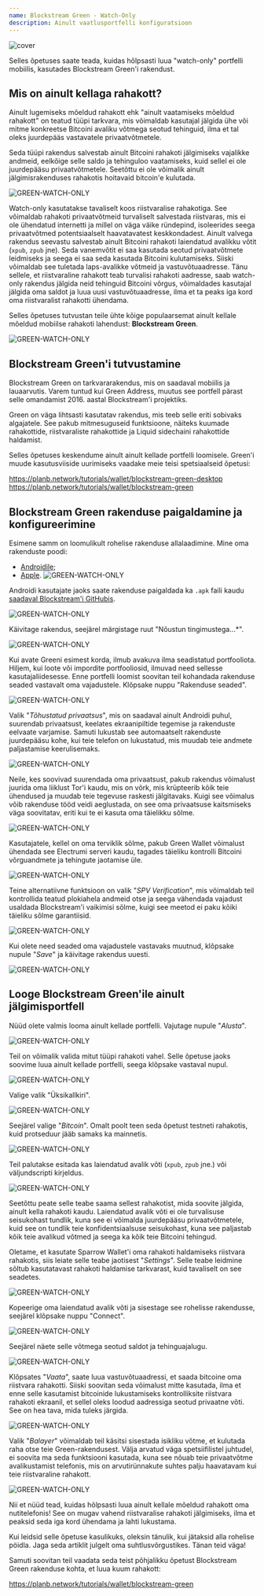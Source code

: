 ```yaml
---
name: Blockstream Green - Watch-Only
description: Ainult vaatlusportfelli konfiguratsioon
---
```

![cover](assets/cover.webp)

Selles õpetuses saate teada, kuidas hõlpsasti luua "watch-only" portfelli mobiilis, kasutades Blockstream Green'i rakendust.

## Mis on ainult kellaga rahakott?

Ainult lugemiseks mõeldud rahakott ehk "ainult vaatamiseks mõeldud rahakott" on teatud tüüpi tarkvara, mis võimaldab kasutajal jälgida ühe või mitme konkreetse Bitcoini avaliku võtmega seotud tehinguid, ilma et tal oleks juurdepääs vastavatele privaatvõtmetele.

Seda tüüpi rakendus salvestab ainult Bitcoini rahakoti jälgimiseks vajalikke andmeid, eelkõige selle saldo ja tehinguloo vaatamiseks, kuid sellel ei ole juurdepääsu privaatvõtmetele. Seetõttu ei ole võimalik ainult jälgimisrakenduses rahakotis hoitavaid bitcoin'e kulutada.

![GREEN-WATCH-ONLY](assets/fr/01.webp)

Watch-only kasutatakse tavaliselt koos riistvaralise rahakotiga. See võimaldab rahakoti privaatvõtmeid turvaliselt salvestada riistvaras, mis ei ole ühendatud internetti ja millel on väga väike ründepind, isoleerides seega privaatvõtmed potentsiaalselt haavatavatest keskkondadest. Ainult valvega rakendus seevastu salvestab ainult Bitcoini rahakoti laiendatud avalikku võtit (`xpub`, `zpub` jne). Seda vanemvõtit ei saa kasutada seotud privaatvõtmete leidmiseks ja seega ei saa seda kasutada Bitcoini kulutamiseks. Siiski võimaldab see tuletada laps-avalikke võtmeid ja vastuvõtuaadresse. Tänu sellele, et riistvaraline rahakott teab turvalisi rahakoti aadresse, saab watch-only rakendus jälgida neid tehinguid Bitcoini võrgus, võimaldades kasutajal jälgida oma saldot ja luua uusi vastuvõtuaadresse, ilma et ta peaks iga kord oma riistvaralist rahakotti ühendama.

Selles õpetuses tutvustan teile ühte kõige populaarsemat ainult kellale mõeldud mobiilse rahakoti lahendust: **Blockstream Green**.

![GREEN-WATCH-ONLY](assets/fr/02.webp)

## Blockstream Green'i tutvustamine

Blockstream Green on tarkvararakendus, mis on saadaval mobiilis ja lauaarvutis. Varem tuntud kui Green Address, muutus see portfell pärast selle omandamist 2016. aastal Blockstream'i projektiks.

Green on väga lihtsasti kasutatav rakendus, mis teeb selle eriti sobivaks algajatele. See pakub mitmesuguseid funktsioone, näiteks kuumade rahakottide, riistvaraliste rahakottide ja Liquid sidechaini rahakottide haldamist.

Selles õpetuses keskendume ainult ainult kellade portfelli loomisele. Green'i muude kasutusviiside uurimiseks vaadake meie teisi spetsiaalseid õpetusi:

https://planb.network/tutorials/wallet/blockstream-green-desktop
https://planb.network/tutorials/wallet/blockstream-green
## Blockstream Green rakenduse paigaldamine ja konfigureerimine

Esimene samm on loomulikult rohelise rakenduse allalaadimine. Mine oma rakenduste poodi:

- [Androidile](https://play.google.com/store/apps/details?id=com.greenaddress.greenbits_android_wallet);
- [Apple](https://apps.apple.com/us/app/green-bitcoin-wallet/id1402243590).
![GREEN-WATCH-ONLY](assets/fr/03.webp)

Androidi kasutajate jaoks saate rakenduse paigaldada ka `.apk` faili kaudu [saadaval Blockstream'i GitHubis](https://github.com/Blockstream/green_android/releases).

![GREEN-WATCH-ONLY](assets/fr/04.webp)

Käivitage rakendus, seejärel märgistage ruut "Nõustun tingimustega...*".

![GREEN-WATCH-ONLY](assets/fr/05.webp)

Kui avate Greeni esimest korda, ilmub avakuva ilma seadistatud portfooliota. Hiljem, kui loote või impordite portfooliosid, ilmuvad need sellesse kasutajaliidesesse. Enne portfelli loomist soovitan teil kohandada rakenduse seaded vastavalt oma vajadustele. Klõpsake nuppu "Rakenduse seaded".

![GREEN-WATCH-ONLY](assets/fr/06.webp)

Valik "*Tõhustatud privaatsus*", mis on saadaval ainult Androidi puhul, suurendab privaatsust, keelates ekraanipiltide tegemise ja rakenduste eelvaate varjamise. Samuti lukustab see automaatselt rakenduste juurdepääsu kohe, kui teie telefon on lukustatud, mis muudab teie andmete paljastamise keerulisemaks.

![GREEN-WATCH-ONLY](assets/fr/07.webp)

Neile, kes soovivad suurendada oma privaatsust, pakub rakendus võimalust juurida oma liiklust Tor'i kaudu, mis on võrk, mis krüpteerib kõik teie ühendused ja muudab teie tegevuse raskesti jälgitavaks. Kuigi see võimalus võib rakenduse tööd veidi aeglustada, on see oma privaatsuse kaitsmiseks väga soovitatav, eriti kui te ei kasuta oma täielikku sõlme.

![GREEN-WATCH-ONLY](assets/fr/08.webp)

Kasutajatele, kellel on oma terviklik sõlme, pakub Green Wallet võimalust ühendada see Electrumi serveri kaudu, tagades täieliku kontrolli Bitcoini võrguandmete ja tehingute jaotamise üle.

![GREEN-WATCH-ONLY](assets/fr/09.webp)

Teine alternatiivne funktsioon on valik "*SPV Verification*", mis võimaldab teil kontrollida teatud plokiahela andmeid otse ja seega vähendada vajadust usaldada Blockstream'i vaikimisi sõlme, kuigi see meetod ei paku kõiki täieliku sõlme garantiisid.

![GREEN-WATCH-ONLY](assets/fr/10.webp)

Kui olete need seaded oma vajadustele vastavaks muutnud, klõpsake nupule "*Save*" ja käivitage rakendus uuesti.

![GREEN-WATCH-ONLY](assets/fr/11.webp)

## Looge Blockstream Green'ile ainult jälgimisportfell

Nüüd olete valmis looma ainult kellade portfelli. Vajutage nupule "*Alusta*".

![GREEN-WATCH-ONLY](assets/fr/12.webp)

Teil on võimalik valida mitut tüüpi rahakoti vahel. Selle õpetuse jaoks soovime luua ainult kellade portfelli, seega klõpsake vastaval nupul.

![GREEN-WATCH-ONLY](assets/fr/13.webp)

Valige valik "Üksikallkiri".

![GREEN-WATCH-ONLY](assets/fr/14.webp)

Seejärel valige "*Bitcoin*". Omalt poolt teen seda õpetust testneti rahakotis, kuid protseduur jääb samaks ka mainnetis.

![GREEN-WATCH-ONLY](assets/fr/15.webp)

Teil palutakse esitada kas laiendatud avalik võti (`xpub`, `zpub` jne.) või väljundscripti kirjeldus.

![GREEN-WATCH-ONLY](assets/fr/16.webp)

Seetõttu peate selle teabe saama sellest rahakotist, mida soovite jälgida, ainult kella rahakoti kaudu. Laiendatud avalik võti ei ole turvalisuse seisukohast tundlik, kuna see ei võimalda juurdepääsu privaatvõtmetele, kuid see on tundlik teie konfidentsiaalsuse seisukohast, kuna see paljastab kõik teie avalikud võtmed ja seega ka kõik teie Bitcoini tehingud.

Oletame, et kasutate Sparrow Wallet'i oma rahakoti haldamiseks riistvara rahakotis, siis leiate selle teabe jaotisest "*Settings*". Selle teabe leidmine sõltub kasutatavast rahakoti haldamise tarkvarast, kuid tavaliselt on see seadetes.

![GREEN-WATCH-ONLY](assets/fr/17.webp)

Kopeerige oma laiendatud avalik võti ja sisestage see rohelisse rakendusse, seejärel klõpsake nuppu "Connect".

![GREEN-WATCH-ONLY](assets/fr/18.webp)

Seejärel näete selle võtmega seotud saldot ja tehinguajalugu.

![GREEN-WATCH-ONLY](assets/fr/19.webp)

Klõpsates "*Vaata*", saate luua vastuvõtuaadressi, et saada bitcoine oma riistvara rahakotti. Siiski soovitan seda võimalust mitte kasutada, ilma et enne selle kasutamist bitcoinide lukustamiseks kontrolliksite riistvara rahakoti ekraanil, et sellel oleks loodud aadressiga seotud privaatne võti. See on hea tava, mida tuleks järgida.

![GREEN-WATCH-ONLY](assets/fr/20.webp)

Valik "*Balayer*" võimaldab teil käsitsi sisestada isikliku võtme, et kulutada raha otse teie Green-rakendusest. Välja arvatud väga spetsiifilistel juhtudel, ei soovita ma seda funktsiooni kasutada, kuna see nõuab teie privaatvõtme avalikustamist telefonis, mis on arvutirünnakute suhtes palju haavatavam kui teie riistvaraline rahakott.

![GREEN-WATCH-ONLY](assets/fr/21.webp)

Nii et nüüd tead, kuidas hõlpsasti luua ainult kellale mõeldud rahakott oma nutitelefonis! See on mugav vahend riistvaralise rahakoti jälgimiseks, ilma et peaksid seda iga kord ühendama ja lahti lukustama.

Kui leidsid selle õpetuse kasulikuks, oleksin tänulik, kui jätaksid alla rohelise pöidla. Jaga seda artiklit julgelt oma suhtlusvõrgustikes. Tänan teid väga!

Samuti soovitan teil vaadata seda teist põhjalikku õpetust Blockstream Green rakenduse kohta, et luua kuum rahakott:

https://planb.network/tutorials/wallet/blockstream-green